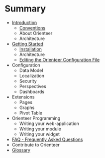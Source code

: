 # Summary

* [Introduction](README.md)
   * [Conventions](conventions.md)
   * About Orienteer
   * Architecture
* [Getting Started](getting_started.md)
   * [Installation](installation.md)
   * Architecture
   * [Editing the Orienteer Configuration File](editing_the_orienteer_configuration_file.md)
* Configuration
   * Data Model
   * Localization
   * Security
   * Perspectives
   * Dashboards
* Extensions
   * Pages
   * Graphs
   * Pivot Table
* Orienteer Programming
   * Writing your web-application
   * Writing your module
   * Writing your widget
* [FAQ - Frequently Asked Questions](faq.md)
* Contribute to Orienteer
* [Glossary](GLOSSARY.md)


